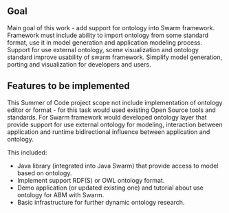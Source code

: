 ## Goal ##
Main goal of this work - add support for ontology into Swarm framework. Framework must include ability to import ontology from some standard format, use it in model generation and application modeling process. Support for use external ontology, scene visualization and ontology standard improve usability of swarm framework. Simplify model generation, porting and visualization for developers and users.

## Features to be implemented ##
This Summer of Code project scope not include implementation of ontology editor or format - for this task would used existing Open Source tools and standards. For Swarm framework would developed ontology layer that provide support for use external ontology for modeling, interaction between application and runtime bidirectional influence between application and ontology.

This included:
  * Java library (integrated into Java Swarm) that provide access to model based on ontology.
  * Implement support RDF(S) or OWL ontology format.
  * Demo application (or updated existing one) and tutorial about use ontology for ABM with Swarm.
  * Basic infrastructure for further dynamic ontology research.